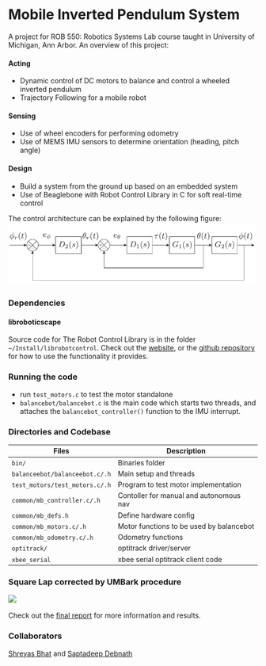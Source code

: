 # Mobile Inverted Pendulum System

A project for ROB 550: Robotics Systems Lab course taught in University of Michigan, Ann Arbor. An overview of this project:
#### Acting
- Dynamic control of DC motors to balance and control a wheeled inverted pendulum
- Trajectory Following for a mobile robot

#### Sensing 
- Use of wheel encoders for performing odometry
- Use of MEMS IMU sensors to determine orientation (heading, pitch angle)

#### Design
- Build a system from the ground up based on an embedded system
- Use of Beaglebone with Robot Control Library in C for soft real-time control


The control architecture can be explained by the following figure: 
<img src="fullcontrol.PNG" width="500">

### Dependencies
#### libroboticscape
Source code for The Robot Control Library is in the folder `~/Install/librobotcontrol`. Check out the [website](http://strawsondesign.com/docs/librobotcontrol/index.html), or the [github repository](https://github.com/StrawsonDesign/librobotcontrol) for how to use the functionality it provides.


### Running the code
- run `test_motors.c` to test the motor standalone
- `balancebot/balancebot.c` is the main code which starts two threads, and attaches the `balancebot_controller()` function to the IMU interrupt.

### Directories and Codebase 

| Files                             | Description   |
| -------------                     | -------------  |
| `bin/`                            | Binaries folder  |
| `balanceebot/balanceebot.c/.h`    | Main setup and threads |
| `test_motors/test_motors.c/.h`    | Program to test motor implementation|
| `common/mb_controller.c/.h `      | Contoller for manual and autonomous nav |
| `common/mb_defs.h  `              | Define hardware config|
| `common/mb_motors.c/.h  `         | Motor functions to be used by balancebot|
| `common/mb_odometry.c/.h	`       | Odometry functions|
| `optitrack/`                      | optitrack driver/server|
| `xbee_serial`                     | xbee serial optitrack client code|


### Square Lap corrected by UMBark procedure

<img src="squarelap.gif" width="500">

Check out the [final report](https://github.com/saptadeb/balanceBot/blob/master/05-balancebot-w20.pdf) for more information and results.

### Collaborators
[Shreyas Bhat](https://www.linkedin.com/in/shreyas-bhat-42a07410a/) and [Saptadeep Debnath](https://www.linkedin.com/in/saptadeep-deb/)

